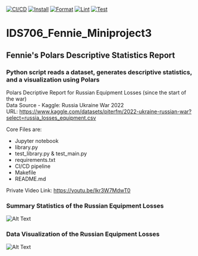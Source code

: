 [![CI/CD](https://github.com/nogibjj/ids706_Fennie_miniproject3/actions/workflows/CI_CD.yml/badge.svg)](https://github.com/nogibjj/ids706_Fennie_miniproject3/actions/workflows/CI_CD.yml) [![Install](https://github.com/nogibjj/ids706_Fennie_miniproject3/actions/workflows/install.yml/badge.svg)](https://github.com/nogibjj/ids706_Fennie_miniproject3/actions/workflows/install.yml) [![Format](https://github.com/nogibjj/ids706_Fennie_miniproject3/actions/workflows/format.yml/badge.svg)](https://github.com/nogibjj/ids706_Fennie_miniproject3/actions/workflows/format.yml) [![Lint](https://github.com/nogibjj/ids706_Fennie_miniproject3/actions/workflows/lint.yml/badge.svg)](https://github.com/nogibjj/ids706_Fennie_miniproject3/actions/workflows/lint.yml) [![Test](https://github.com/nogibjj/ids706_Fennie_miniproject3/actions/workflows/test.yml/badge.svg)](https://github.com/nogibjj/ids706_Fennie_miniproject3/actions/workflows/test.yml)



# IDS706_Fennie_Miniproject3
## Fennie's Polars Descriptive Statistics Report
### Python script reads a dataset, generates descriptive statistics, and a visualization using Polars



Polars Decriptive Report for Russian Equipment Losses (since the start of the war)\
Data Source - Kaggle: Russia Ukraine War 2022\
URL: https://www.kaggle.com/datasets/piterfm/2022-ukraine-russian-war?select=russia_losses_equipment.csv

Core Files are:
- Jupyter notebook
- library.py
- test_library.py & test_main.py
- requirements.txt
- CI/CD pipeline
- Makefile
- README.md

Private Video Link: https://youtu.be/Ikr3W7MdwT0

### Summary Statistics of the Russian Equipment Losses
![Alt Text](./summary_stats.png)

### Data Visualization of the Russian Equipment Losses
![Alt Text](./main_ground_losses.png)